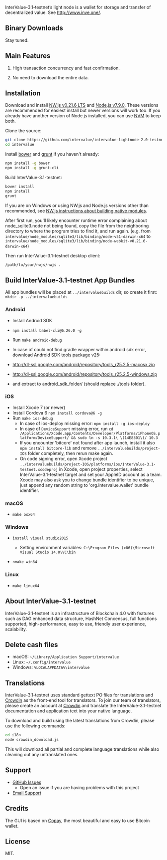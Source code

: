 InterValue-3.1-testnet’s light node is a wallet for storage and transfer of decentralized value. See http://www.inve.one/.

## Binary Downloads


Stay tuned.

## Main Features

1.	High transaction concurrency and fast confirmation.

2.	No need to download the entire data.


## Installation

Download and install [NW.js v0.21.6 LTS](https://dl.nwjs.io/v0.21.6/) and [Node.js v7.9.0](https://nodejs.org/download/release/v7.9.0/).  These versions are recommended for easiest install but newer versions will work too.  If you already have another version of Node.js installed, you can use [NVM](https://github.com/creationix/nvm) to keep both.

Clone the source:

```sh
git clone https://github.com/intervalue/intervalue-lightnode-2.0-testnet.git
cd intervalue
```



Install [bower](http://bower.io/) and [grunt](http://gruntjs.com/getting-started) if you haven't already:

```sh
npm install -g bower
npm install -g grunt-cli
```

Build InterValue-3.1-testnet:

```sh
bower install
npm install
grunt
```
If you are on Windows or using NW.js and Node.js versions other than recommended, see [NW.js instructions about building native modules](http://docs.nwjs.io/en/latest/For%20Users/Advanced/Use%20Native%20Node%20Modules/).

After first run, you'll likely encounter runtime error complaining about node_sqlite3.node not being found, copy the file from the neighboring directory to where the program tries to find it, and run again. (e.g. from `intervalue/node_modules/sqlite3/lib/binding/node-v51-darwin-x64` to `intervalue/node_modules/sqlite3/lib/binding/node-webkit-v0.21.6-darwin-x64`)

Then run InterValue-3.1-testnet desktop client:

```sh
/path/to/your/nwjs/nwjs .
```

## Build InterValue-3.1-testnet App Bundles

All app bundles will be placed at `../intervaluebuilds` dir, so create it first: `mkdir -p ../intervaluebuilds`


### Android

- Install Android SDK

- `npm install babel-cli@6.26.0 -g`
- Run `make android-debug`
-	In case of could not find gradle wrapper within android sdk error, download Android SDK tools package v25:
-	http://dl-ssl.google.com/android/repository/tools_r25.2.5-macosx.zip
-	http://dl-ssl.google.com/android/repository/tools_r25.2.5-windows.zip
-   and extract to android_sdk_folder/ (should replace ./tools folder).


### iOS

- Install Xcode 7 (or newer)
- Install Cordova 6 `npm install cordova@6 -g`
- Run `make ios-debug`
  * In case of ios-deploy missing error: `npm install -g ios-deploy`
  * In case of `DeviceSupport` missing error, run `cd /Applications/Xcode.app/Contents/Developer/Platforms/iPhoneOS.platform/DeviceSupport/ && sudo ln -s 10.3.1\ \(14E8301\)/ 10.3`
  * If you encounter 'bitcore' not found after app launch, install it also `npm install bitcore-lib` and remove `../intervaluebuilds/project-IOS` folder completely, then rerun make again.
  * On code signing error, open Xcode project `../intervaluebuilds/project-IOS/platforms/ios/InterValue-3.1-testnet.xcodeproj` in Xcode, open project properties, select InterValue-3.1-testnet target and set your AppleID account as a team. Xcode may also ask you to change bundle identifier to be unique, just append any random string to 'org.intervalue.wallet' bundle identifier.

### macOS

- `make osx64`

### Windows

- `install visual studio2015`

    * Setting environment variables: `C:\Program Files (x86)\Microsoft Visual Studio 14.0\VC\bin`

- `nmake win64`

### Linux

- `make linux64`


## About InterValue-3.1-testnet

InterValue-3.1-testnet is an infrastructure of Blockchain 4.0 with features such as DAG enhanced data structure, HashNet Concensus, full functions supported, high-performance, easy to use, friendly user experience, scalability. 

## Delete cash files



* macOS: `~/Library/Application Support/intervalue`
* Linux: `~/.config/intervalue`
* Windows: `%LOCALAPPDATA%\intervalue`


## Translations

InterValue-3.1-testnet uses standard gettext PO files for translations and [Crowdin](https://crowdin.com/project/intervalue) as the front-end tool for translators. To join our team of translators, please create an account at [Crowdin](https://crowdin.com) and translate the InterValue-3.1-testnet documentation and application text into your native language.

To download and build using the latest translations from Crowdin, please use the following commands:

```sh
cd i18n
node crowdin_download.js
```

This will download all partial and complete language translations while also cleaning out any untranslated ones.


## Support

* [GitHub Issues]( https://github.com/intervalue/intervalue-lightnode-2.0-testnet/issues)
  * Open an issue if you are having problems with this project
* [Email Support](mailto:intervalue@inve.one)

## Credits

The GUI is based on [Copay](https://github.com/bitpay/copay), the most beautiful and easy to use Bitcoin wallet.

## License

MIT.
